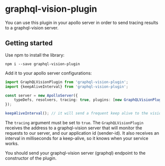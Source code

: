 # graphql-vision-plugin

You can use this plugin in your apollo server in order to send tracing results to a graphql-vision server.

## Getting started

Use npm to install the library:
```$xslt
npm i --save graphql-vision-plugin
```

Add it to your apollo server configurations:

```typescript
import GraphQLVisionPlugin from 'graphql-vision-plugin';
import {keepAliveInterval} from 'graphql-vision-plugin';

const server = new ApolloServer({
    typeDefs, resolvers, tracing: true, plugins: [new GraphQLVisionPlugin('http://localhost:4000/graphql', 'my-app', 4000)]
});

keepAliveInterval(); // it will send a frequent keep alive to the vision server, and will be presented in the dashboard
```

The `tracing` argument must be set to `true`.
The `GraphQLVisionPlugin` receives the address to a graphql-vision server that will monitor the requests to our server, and our application id (sender-id). It also receives an interval in milliseconds for a keep-alive, so it knows when your service works.

You should send your graphql-vision server (graphql) endpoint to the constructor of the plugin.
